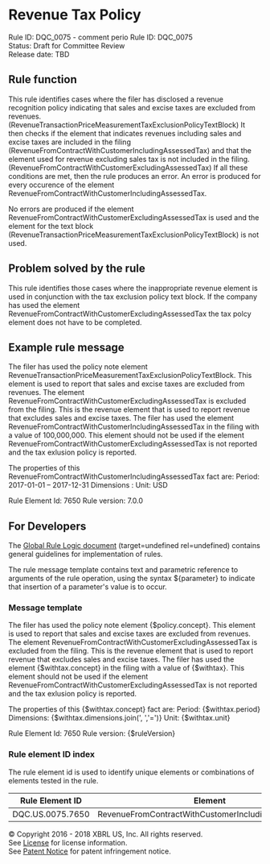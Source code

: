 # Revenue Tax Policy
Rule ID: DQC_0075 - comment perio
Rule ID: DQC_0075  
Status: Draft for Committee Review  
Release date: TBD  

## Rule function 
This rule identifies cases where the filer has disclosed a revenue recognition policy indicating that sales and excise taxes are excluded from revenues. (RevenueTransactionPriceMeasurementTaxExclusionPolicyTextBlock) It then checks if the element that indicates revenues including sales and excise taxes are included in the filing (RevenueFromContractWithCustomerIncludingAssessedTax) and that the element used for revenue excluding sales tax is not included in the filing. (RevenueFromContractWithCustomerExcludingAssessedTax) If all these conditions are met, then the rule produces an error. An error is produced for every occurence of the element RevenueFromContractWithCustomerIncludingAssessedTax.

No errors are produced if the element RevenueFromContractWithCustomerExcludingAssessedTax is used and the element for the text block (RevenueTransactionPriceMeasurementTaxExclusionPolicyTextBlock) is not used.

## Problem solved by the rule
This rule identifies those cases where the inappropriate revenue element is used in conjunction with the tax exclusion policy text block. If the company has used the element RevenueFromContractWithCustomerExcludingAssessedTax the tax polcy element does not have to be completed.

## Example rule message
The filer has used the policy note element RevenueTransactionPriceMeasurementTaxExclusionPolicyTextBlock. This element is used to report that  sales and excise taxes are excluded from revenues. The element RevenueFromContractWithCustomerExcludingAssessedTax is excluded from the filing. This is the revenue element that is used to report revenue that excludes sales and excise taxes.  The filer has used the element RevenueFromContractWithCustomerIncludingAssessedTax in the filing with a value of 100,000,000. This element should not be used if the element RevenueFromContractWithCustomerExcludingAssessedTax is not reported and the tax exlusion policy is reported.

The properties of this RevenueFromContractWithCustomerIncludingAssessedTax fact are:
Period: 2017-01-01 &#8211; 2017-12-31
Dimensions :
Unit: USD

Rule Element Id: 7650
Rule version: 7.0.0

## For Developers
The [Global Rule Logic document](https://github.com/DataQualityCommittee/dqc_us_rules/blob/master/docs/GlobalRuleLogic.md) (target=undefined rel=undefined) contains general guidelines for implementation of rules.

The rule message template contains text and parametric reference to arguments of the rule operation, using the syntax ${parameter} to indicate that insertion of a parameter's value is to occur.

### Message template
The filer has used the policy note element {$policy.concept}. This element is used to report that  sales and excise taxes are excluded from revenues. The element RevenueFromContractWithCustomerExcludingAssessedTax is excluded from the filing. This is the revenue element that is used to report revenue that excludes sales and excise taxes.  The filer has used the element {$withtax.concept} in the filing with a value of {$withtax}. This element should not be used if the element RevenueFromContractWithCustomerExcludingAssessedTax is not reported and the tax exlusion policy is reported.

The properties of this {$withtax.concept} fact are:
Period: {$withtax.period}
Dimensions: {$withtax.dimensions.join(', ','=')}
Unit: {$withtax.unit}

Rule Element Id: 7650
Rule version: {$ruleVersion}

### Rule element ID index 
The rule element id is used to identify unique elements or combinations of elements tested in the rule. 

|Rule Element ID|Element|
|--------|--------|
|DQC.US.0075.7650|RevenueFromContractWithCustomerIncludingAssessedTax|

© Copyright 2016 - 2018 XBRL US, Inc. All rights reserved.   
See [License](https://xbrl.us/dqc-license) for license information.  
See [Patent Notice](https://xbrl.us/dqc-patent) for patent infringement notice.
